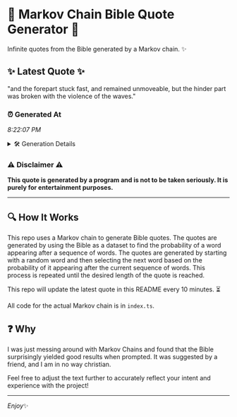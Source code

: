 # 📖 Markov Chain Bible Quote Generator 📖

Infinite quotes from the Bible generated by a Markov chain. ✨

## ✨ Latest Quote ✨
"and the forepart stuck fast, and remained unmoveable, but the hinder part was broken with the violence of the waves."

### ⏰ Generated At
*8:22:07 PM*

<details>
    <summary>🛠️ Generation Details</summary>
    <p>
        <strong>🌱 Seed:</strong> and<br>
        <strong>🔄 Iterations:</strong> 19<br>
        <strong>📜 Context History:</strong><br>[ and ]: the<br>[ and, the ]: forepart<br>[ and, the, forepart ]: stuck<br>[ and, the, forepart, stuck ]: fast,<br>[ and, the, forepart, stuck, fast, ]: and<br>[ and, the, forepart, stuck, fast,, and ]: remained<br>[ the, forepart, stuck, fast,, and, remained ]: unmoveable,<br>[ forepart, stuck, fast,, and, remained, unmoveable, ]: but<br>[ stuck, fast,, and, remained, unmoveable,, but ]: the<br>[ fast,, and, remained, unmoveable,, but, the ]: hinder<br>[ and, remained, unmoveable,, but, the, hinder ]: part<br>[ remained, unmoveable,, but, the, hinder, part ]: was<br>[ unmoveable,, but, the, hinder, part, was ]: broken<br>[ but, the, hinder, part, was, broken ]: with<br>[ the, hinder, part, was, broken, with ]: the<br>[ hinder, part, was, broken, with, the ]: violence<br>[ part, was, broken, with, the, violence ]: of<br>[ was, broken, with, the, violence, of ]: the<br>[ broken, with, the, violence, of, the ]: waves.<br>
    </p>
</details>

### ⚠️ Disclaimer ⚠️
**This quote is generated by a program and is not to be taken seriously. It is purely for entertainment purposes.**

---

## 🔍 How It Works

This repo uses a Markov chain to generate Bible quotes. The quotes are generated by using the Bible as a dataset to find the probability of a word appearing after a sequence of words. The quotes are generated by starting with a random word and then selecting the next word based on the probability of it appearing after the current sequence of words. This process is repeated until the desired length of the quote is reached.

This repo will update the latest quote in this README every 10 minutes. ⏳

All code for the actual Markov chain is in `index.ts`.

## ❓ Why

I was just messing around with Markov Chains and found that the Bible surprisingly yielded good results when prompted. 
It was suggested by a friend, and I am in no way christian.

Feel free to adjust the text further to accurately reflect your intent and experience with the project!

---

*Enjoy*✨
